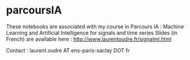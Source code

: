# parcoursIA
These notebooks are associated with my course in Parcours IA : Machine Learning and Artificial Intelligence for signals and time series
Slides (in French) are available here : http://www.laurentoudre.fr/signalml.html

Contact : laurent.oudre AT ens-paris-saclay DOT fr
